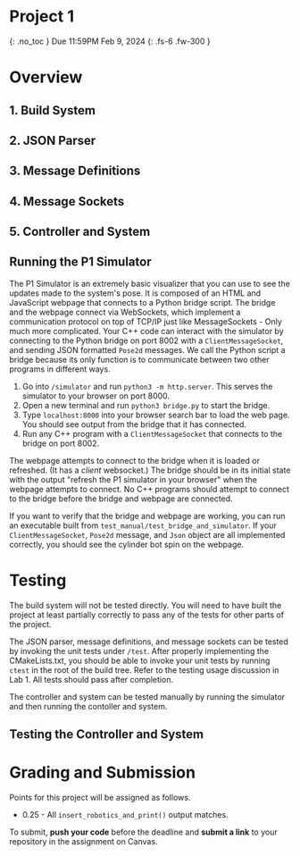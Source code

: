 # Project 1
{: .no_toc }
Due 11:59PM Feb 9, 2024
{: .fs-6 .fw-300 }

# Overview

## 1. Build System

## 2. JSON Parser

## 3. Message Definitions

## 4. Message Sockets

## 5. Controller and System

## Running the P1 Simulator  
The P1 Simulator is an extremely basic visualizer that you can use to see the updates made to the system's pose.
It is composed of an HTML and JavaScript webpage that connects to a Python bridge script. The bridge and the webpage
connect via WebSockets, which implement a communication protocol on top of TCP/IP just like MessageSockets - Only much 
more complicated. Your C++ code can interact with the simulator by connecting to the Python bridge on port 8002 with a 
`ClientMessageSocket`, and sending JSON formatted `Pose2d` messages. We call the Python script a bridge because its only
function is to communicate between two other programs in different ways.

1. Go into `/simulator` and run `python3 -m http.server`. This serves the simulator to your browser on port 8000.
2. Open a new terminal and run `python3 bridge.py` to start the bridge.
3. Type `localhost:8000` into your browser search bar to load the web page. You should see output from the bridge that it has connected.
4. Run any C++ program with a `ClientMessageSocket` that connects to the bridge on port 8002.

The webpage attempts to connect to the bridge when it is loaded or refreshed. (It has a *client* websocket.) The bridge 
should be in its initial state with the output "refresh the P1 simulator in your browser" when the webpage attempts to connect. 
No C++ programs should attempt to connect to the bridge before the bridge and webpage are connected.

If you want to verify that the bridge and webpage are working, you can run an executable built from `test_manual/test_bridge_and_simulator`. 
If your `ClientMessageSocket`, `Pose2d` message, and `Json` object are all implemented correctly, you should see the cylinder bot 
spin on the webpage.

# Testing
The build system will not be tested directly. You will need to have built the project at least partially
correctly to pass any of the tests for other parts of the project.

The JSON parser, message definitions, and message sockets can be tested by invoking the unit tests under 
```/test```. After properly implementing the CMakeLists.txt, you should be able to invoke your unit tests 
by running ```ctest``` in the root of the build tree. Refer to the testing usage discussion in Lab 1. All 
tests should pass after completion.

The controller and system can be tested manually by running the simulator and then running the contoller and system.

## Testing the Controller and System

# Grading and Submission
Points for this project will be assigned as follows.

- 0.25 - All ```insert_robotics_and_print()``` output matches.

To submit, **push your code** before the deadline and **submit a link** to your repository in the assignment on Canvas.

